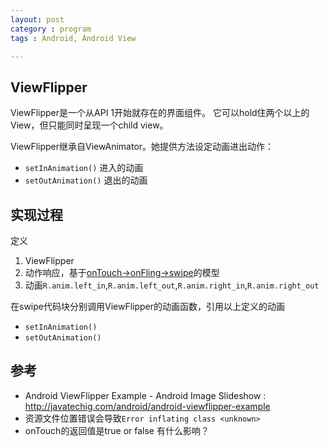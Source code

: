 ```yaml
---
layout: post
category : program
tags : Android, Android View

---
```


## ViewFlipper


ViewFlipper是一个从API 1开始就存在的界面组件。
它可以hold住两个以上的View，但只能同时呈现一个child view。

ViewFlipper继承自ViewAnimator。她提供方法设定动画进出动作：

* `setInAnimation()` 进入的动画
* `setOutAnimation()` 退出的动画

## 实现过程

定义

1. ViewFlipper
2. 动作响应，基于[onTouch->onFling->swipe](http://neosdong.github.io/2014/10/Touch,Fling%20and%20Swipe/)的模型
3. 动画`R.anim.left_in`,`R.anim.left_out`,`R.anim.right_in`,`R.anim.right_out`

在swipe代码块分别调用ViewFlipper的动画函数，引用以上定义的动画

* `setInAnimation()`
* `setOutAnimation()`


## 参考

* Android ViewFlipper Example - Android Image Slideshow : http://javatechig.com/android/android-viewflipper-example
* 资源文件位置错误会导致`Error inflating class <unknown>`
* onTouch的返回值是true or false 有什么影响？ 
 